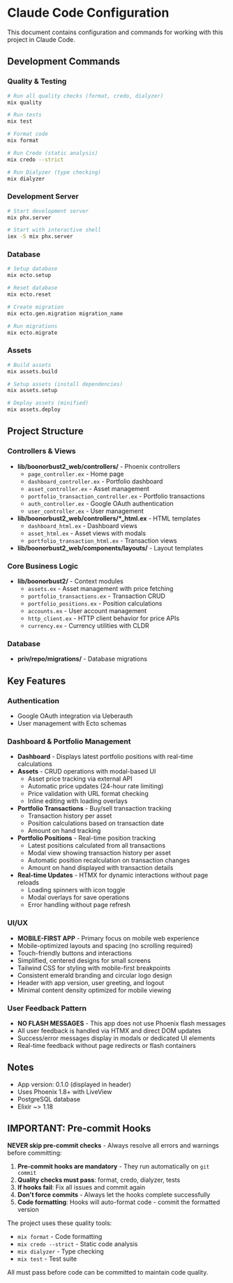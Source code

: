 # Claude Code Configuration

This document contains configuration and commands for working with this project in Claude Code.

## Development Commands

### Quality & Testing
```bash
# Run all quality checks (format, credo, dialyzer)
mix quality

# Run tests
mix test

# Format code
mix format

# Run Credo (static analysis)
mix credo --strict

# Run Dialyzer (type checking)
mix dialyzer
```

### Development Server
```bash
# Start development server
mix phx.server

# Start with interactive shell
iex -S mix phx.server
```

### Database
```bash
# Setup database
mix ecto.setup

# Reset database
mix ecto.reset

# Create migration
mix ecto.gen.migration migration_name

# Run migrations
mix ecto.migrate
```

### Assets
```bash
# Build assets
mix assets.build

# Setup assets (install dependencies)
mix assets.setup

# Deploy assets (minified)
mix assets.deploy
```

## Project Structure

### Controllers & Views
- **lib/boonorbust2_web/controllers/** - Phoenix controllers
  - `page_controller.ex` - Home page
  - `dashboard_controller.ex` - Portfolio dashboard
  - `asset_controller.ex` - Asset management
  - `portfolio_transaction_controller.ex` - Portfolio transactions
  - `auth_controller.ex` - Google OAuth authentication
  - `user_controller.ex` - User management
- **lib/boonorbust2_web/controllers/*_html.ex** - HTML templates
  - `dashboard_html.ex` - Dashboard views
  - `asset_html.ex` - Asset views with modals
  - `portfolio_transaction_html.ex` - Transaction views
- **lib/boonorbust2_web/components/layouts/** - Layout templates

### Core Business Logic
- **lib/boonorbust2/** - Context modules
  - `assets.ex` - Asset management with price fetching
  - `portfolio_transactions.ex` - Transaction CRUD
  - `portfolio_positions.ex` - Position calculations
  - `accounts.ex` - User account management
  - `http_client.ex` - HTTP client behavior for price APIs
  - `currency.ex` - Currency utilities with CLDR

### Database
- **priv/repo/migrations/** - Database migrations

## Key Features

### Authentication
- Google OAuth integration via Ueberauth
- User management with Ecto schemas

### Dashboard & Portfolio Management
- **Dashboard** - Displays latest portfolio positions with real-time calculations
- **Assets** - CRUD operations with modal-based UI
  - Asset price tracking via external API
  - Automatic price updates (24-hour rate limiting)
  - Price validation with URL format checking
  - Inline editing with loading overlays
- **Portfolio Transactions** - Buy/sell transaction tracking
  - Transaction history per asset
  - Position calculations based on transaction date
  - Amount on hand tracking
- **Portfolio Positions** - Real-time position tracking
  - Latest positions calculated from all transactions
  - Modal view showing transaction history per asset
  - Automatic position recalculation on transaction changes
  - Amount on hand displayed with transaction details
- **Real-time Updates** - HTMX for dynamic interactions without page reloads
  - Loading spinners with icon toggle
  - Modal overlays for save operations
  - Error handling without page refresh

### UI/UX
- **MOBILE-FIRST APP** - Primary focus on mobile web experience
- Mobile-optimized layouts and spacing (no scrolling required)
- Touch-friendly buttons and interactions
- Simplified, centered designs for small screens
- Tailwind CSS for styling with mobile-first breakpoints
- Consistent emerald branding and circular logo design
- Header with app version, user greeting, and logout
- Minimal content density optimized for mobile viewing

### User Feedback Pattern
- **NO FLASH MESSAGES** - This app does not use Phoenix flash messages
- All user feedback is handled via HTMX and direct DOM updates
- Success/error messages display in modals or dedicated UI elements
- Real-time feedback without page redirects or flash containers

## Notes

- App version: 0.1.0 (displayed in header)
- Uses Phoenix 1.8+ with LiveView
- PostgreSQL database
- Elixir ~> 1.18

## IMPORTANT: Pre-commit Hooks

**NEVER skip pre-commit checks** - Always resolve all errors and warnings before committing:

1. **Pre-commit hooks are mandatory** - They run automatically on `git commit`
2. **Quality checks must pass**: format, credo, dialyzer, tests
3. **If hooks fail**: Fix all issues and commit again
4. **Don't force commits** - Always let the hooks complete successfully
5. **Code formatting**: Hooks will auto-format code - commit the formatted version

The project uses these quality tools:
- `mix format` - Code formatting
- `mix credo --strict` - Static code analysis
- `mix dialyzer` - Type checking
- `mix test` - Test suite

All must pass before code can be committed to maintain code quality.

